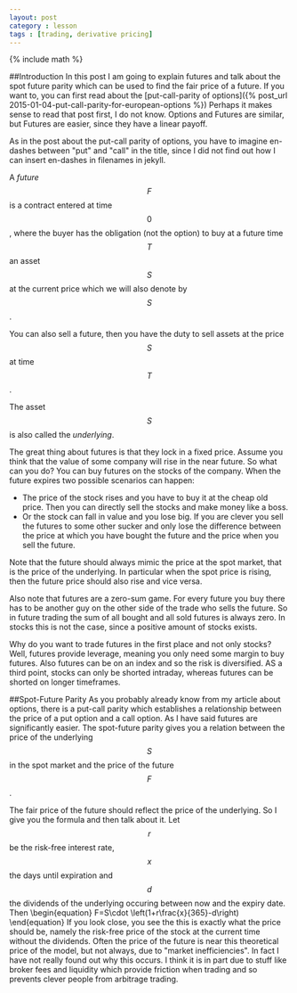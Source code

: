 ```yaml
---
layout: post
category : lesson
tags : [trading, derivative pricing]
---
```

{% include math %}

##Introduction
In this post I am going to explain futures and talk about the spot
future parity which can be used to find the fair price of a future.
If you want to, you can first read about the
[put-call-parity of options]({% post_url 2015-01-04-put-call-parity-for-european-options %})
Perhaps it makes sense to read that post first, I do not know. Options
and Futures are similar, but Futures are easier, since they have a
linear payoff.

As in the post about the put-call parity of options, you have to
imagine en-dashes between "put" and "call" in the title, since I did
not find out how I can insert en-dashes in filenames in jekyll.

A _future_ $$F$$ is a contract entered at time $$0$$, where the buyer
has the obligation (not the option) to buy at a future time $$T$$ an
asset $$S$$ at the current price  which we will also denote by $$S$$.

You can also sell a future, then you have the duty to sell assets at
the price $$S$$ at time $$T$$.

The asset $$S$$ is also called the _underlying_.

The great thing about futures is that they lock in a fixed price.
Assume you think that the value of some company will rise in the near
future. So what can you do? You can buy futures on the stocks of the
company. When the future expires two possible scenarios can happen:

* The price of the stock rises and you have to buy it at the cheap old
  price. Then you can directly sell the stocks and make money like a
  boss.
* Or the stock can fall in value and you lose big. If you are clever
  you sell the futures to some other sucker and only lose the
  difference between the price at which you have bought the future and
  the price when you sell the future.

Note that the future should always mimic the price at the spot market,
that is the price of the underlying. In particular when the spot price
is rising, then the future price should also rise and vice versa.

Also note that futures are a zero-sum game. For every future you buy
there has to be another guy on the other side of the trade who sells
the future. So in future trading the sum of all bought and all sold
futures is always zero. In stocks this is not the case, since a
positive amount of stocks exists.

Why do you want to trade futures in the first place and not only
stocks? Well, futures provide leverage, meaning you only need some
margin to buy futures. Also futures can be on an index and so the risk
is diversified. AS a third point, stocks can only be shorted intraday,
whereas futures can be shorted on longer timeframes.

##Spot-Future Parity
As you probably already know from my article about options, there is a
put-call parity which establishes a relationship between the price of
a put option and a call option.
As I have said futures are significantly easier. The spot-future
parity gives you a relation between the price of the underlying $$S$$
in the spot market and the price of the future $$F$$.

The fair price of the future should reflect the price of the
underlying. So I give you the formula and then talk about it.
Let $$r$$ be the risk-free interest rate, $$x$$ the days until
expiration and $$d$$ the dividends of the underlying occuring between
now and the expiry date. Then
\begin{equation}
F=S\cdot \left(1+r\frac{x}{365}-d\right)
\end{equation}
If you look close, you see the this is exactly what the price should
be, namely the risk-free price of the stock at the current time
without the dividends.
Often the price of the future is near this theoretical price of the
model, but not always, due to "market inefficiencies". In fact I have
not really found out why this occurs. I think it is in part due to
stuff like broker fees and liquidity which provide friction when
trading and so prevents clever people from arbitrage trading.
